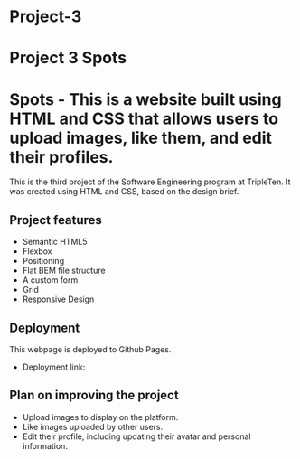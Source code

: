 # Project-3

# Project 3 Spots

# Spots - This is a website built using HTML and CSS that allows users to upload images, like them, and edit their profiles.

This is the third project of the Software Engineering program at TripleTen. It was created using HTML and CSS, based on the design brief.

## Project features

- Semantic HTML5
- Flexbox
- Positioning
- Flat BEM file structure
- A custom form
- Grid
- Responsive Design

## Deployment

This webpage is deployed to Github Pages.

- Deployment link:

## Plan on improving the project

- Upload images to display on the platform.
- Like images uploaded by other users.
- Edit their profile, including updating their avatar and personal information.
